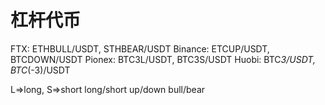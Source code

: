 # 杠杆代币
FTX: ETHBULL/USDT, STHBEAR/USDT
Binance: ETCUP/USDT, BTCDOWN/USDT
Pionex: BTC3L/USDT, BTC3S/USDT
Huobi: BTC*3/USDT, BTC*(-3)/USDT

L=>long, S=>short
long/short
up/down
bull/bear









